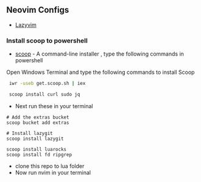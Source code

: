 
## Neovim Configs


- [Lazyvim](https://www.lazyvim.org/)




###  Install scoop to powershell
 - [scoop](https://scoop.sh/) - A command-line installer , type the following commands in powershell
 
 Open Windows Terminal and type the following commands to install Scoop

```bash
 iwr -useb get.scoop.sh | iex

 scoop install curl sudo jq
 ```

- Next run  these in your terminal 

```
# Add the extras bucket
scoop bucket add extras

# Install lazygit
scoop install lazygit

scoop install luarocks
scoop install fd ripgrep
```

- clone this repo  to lua folder
- Now run nvim in your terminal





